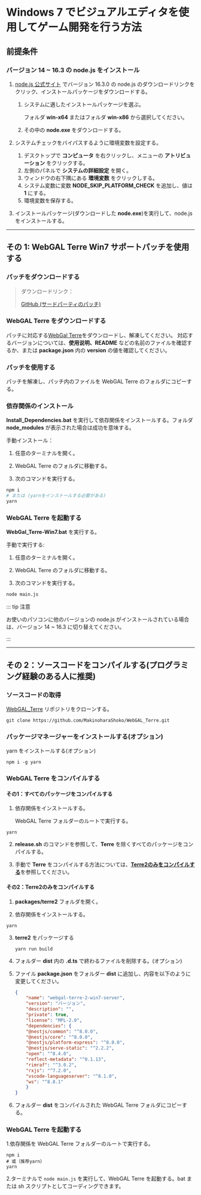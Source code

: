 # Windows 7 でビジュアルエディタを使用してゲーム開発を行う方法

## 前提条件

### バージョン 14 ~ 16.3 の node.js をインストール

1. [node.js 公式サイト](https://nodejs.org/dist/v16.3.0/) でバージョン 16.3.0 の node.js のダウンロードリンクをクリック、インストールパッケージをダウンロードする。

    1. システムに適したインストールパッケージを選ぶ。

        フォルダ **win-x64** またはフォルダ **win-x86** から選択してください。

    2. その中の **node.exe** をダウンロードする。

2. システムチェックをバイパスするように環境変数を設定する。

    1. デスクトップで **コンピュータ** を右クリックし、メニューの **アトリビューション** をクリックする。
    2. 左側のパネルで **システムの詳細設定** を開く。
    3. ウィンドウの右下隅にある **環境変数** をクリックしする。
    4. システム変数に変数 **NODE_SKIP_PLATFORM_CHECK** を追加し、値は **1** にする。
    5. 環境変数を保存する。

3. インストールパッケージ(ダウンロードした **node.exe**)を実行して、node.js をインストールする。

---

## その 1: WebGAL Terre Win7 サポートパッチを使用する

### パッチをダウンロードする

>  ダウンロードリンク：
>
>  [GitHub (サードパーティのパッチ)](https://github.com/hshqwq/WebGAL_Terre/releases)

### WebGAL Terre をダウンロードする

パッチに対応する[WebGal Terre](./README###その1：WebGALエディターを使用(推奨))をダウンロードし、解凍してください。 
対応するバージョンについては、**使用说明、README** などの名前のファイルを確認するか、または **package.json** 内の **version** の値を確認してください。

### パッチを使用する

パッチを解凍し、パッチ内のファイルを WebGAL Terre のフォルダにコピーする。

### 依存関係のインストール

**Install_Dependencies.bat** を実行して依存関係をインストールする。フォルダ **node_modules** が表示された場合は成功を意味する。

手動インストール：

1. 任意のターミナルを開く。

2. WebGAL Terre のフォルダに移動する。

3. 次のコマンドを実行する。

```bash
npm i 
# または (yarnをインストールする必要がある)
yarn
```

### WebGAL Terre を起動する

**WebGal_Terre-Win7.bat** を実行する。

手動で実行する:

1. 任意のターミナルを開く。

2. WebGAL Terre のフォルダに移動する。

3. 次のコマンドを実行する。

```bash
node main.js
```

::: tip 注意

お使いのパソコンに他のバージョンの node.js がインストールされている場合は、バージョン 14 ~ 16.3 に切り替えてください。

:::

---

## その 2：ソースコードをコンパイルする(プログラミング経験のある人に推奨)

### ソースコードの取得

[WebGAL_Terre](https://github.com/MakinoharaShoko/WebGAL_Terre) リポジトリをクローンする。

```shell
git clone https://github.com/MakinoharaShoko/WebGAL_Terre.git
```

### パッケージマネージャーをインストールする(オプション)

yarn をインストールする(オプション) 

```shell
npm i -g yarn
```

### WebGAL Terre をコンパイルする

#### その1：すべてのパッケージをコンパイルする

1. 依存関係をインストールする。

    WebGAL Terre フォルダーのルートで実行する。

```shell
yarn
```
    
2. **release.sh** のコマンドを参照して、**Terre** を除くすべてのパッケージをコンパイルする。

3. 手動で **Terre** をコンパイルする方法については、[**Terre2のみをコンパイルする**](####その2：Terre2のみをコンパイルする)を参照してください。

#### その2：Terre2のみをコンパイルする

1. **packages/terre2** フォルダを開く。

2. 依存関係をインストールする。

```shell
yarn
```

3. **terre2** をパッケージする

    ```shell
    yarn run build
    ```

4. フォルダー **dist** 内の **.d.ts** で終わるファイルを削除する。(オプション)

5. ファイル **package.json** をフォルダー **dist** に追加し、内容を以下のように変更してください。

    ```json
    {
        "name": "webgal-terre-2-win7-server",
        "version": "バージョン",
        "description": "",
        "private": true,
        "license": "MPL-2.0",
        "dependencies": {
        "@nestjs/common": "^8.0.0",
        "@nestjs/core": "^8.0.0",
        "@nestjs/platform-express": "^8.0.0",
        "@nestjs/serve-static": "^2.2.2",
        "open": "^8.4.0",
        "reflect-metadata": "^0.1.13",
        "rimraf": "^3.0.2",
        "rxjs": "^7.2.0",
        "vscode-languageserver": "^8.1.0",
        "ws": "^8.8.1"
        }
    }
    ```

6. フォルダー **dist** をコンパイルされた WebGAL Terre フォルダにコピーする。

### WebGAL Terre を起動する

1.依存関係を WebGAL Terre フォルダーのルートで実行する。

```shell
npm i
# 或（推荐yarn）
yarn
```

2.ターミナルで `node main.js` を実行して、WebGAL Terre を起動する。bat または sh スクリプトとしてコーディングできます。